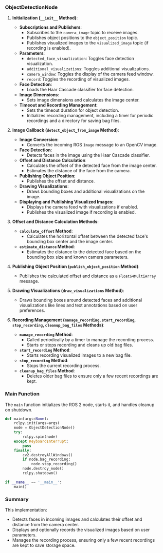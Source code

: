 ### ObjectDetectionNode

1. **Initialization (`__init__` Method)**:
   - **Subscriptions and Publishers**:
     - Subscribes to the `camera_image` topic to receive images.
     - Publishes object positions to the `object_position` topic.
     - Publishes visualized images to the `visualized_image` topic (if recording is enabled).
   - **Parameters**:
     - `detected_face_visualization`: Toggles face detection visualization.
     - `additional_visualizations`: Toggles additional visualizations.
     - `camera_window`: Toggles the display of the camera feed window.
     - `record`: Toggles the recording of visualized images.
   - **Face Detection**:
     - Loads the Haar Cascade classifier for face detection.
   - **Image Dimensions**:
     - Sets image dimensions and calculates the image center.
   - **Timeout and Recording Management**:
     - Sets the timeout duration for object detection.
     - Initializes recording management, including a timer for periodic recordings and a directory for saving bag files.

2. **Image Callback (`detect_object_from_image` Method)**:
   - **Image Conversion**:
     - Converts the incoming ROS `Image` message to an OpenCV image.
   - **Face Detection**:
     - Detects faces in the image using the Haar Cascade classifier.
   - **Offset and Distance Calculation**:
     - Calculates the offset of the detected face from the image center.
     - Estimates the distance of the face from the camera.
   - **Publishing Object Position**:
     - Publishes the offset and distance.
   - **Drawing Visualizations**:
     - Draws bounding boxes and additional visualizations on the image.
   - **Displaying and Publishing Visualized Images**:
     - Displays the camera feed with visualizations if enabled.
     - Publishes the visualized image if recording is enabled.

3. **Offset and Distance Calculation Methods**:
   - **`calculate_offset` Method**:
     - Calculates the horizontal offset between the detected face's bounding box center and the image center.
   - **`estimate_distance` Method**:
     - Estimates the distance to the detected face based on the bounding box size and known camera parameters.

4. **Publishing Object Position (`publish_object_position` Method)**:
   - Publishes the calculated offset and distance as a `Float64MultiArray` message.

5. **Drawing Visualizations (`draw_visualizations` Method)**:
   - Draws bounding boxes around detected faces and additional visualizations like lines and text annotations based on user preferences.

6. **Recording Management (`manage_recording`, `start_recording`, `stop_recording`, `cleanup_bag_files` Methods)**:
   - **`manage_recording` Method**:
     - Called periodically by a timer to manage the recording process.
     - Starts or stops recording and cleans up old bag files.
   - **`start_recording` Method**:
     - Starts recording visualized images to a new bag file.
   - **`stop_recording` Method**:
     - Stops the current recording process.
   - **`cleanup_bag_files` Method**:
     - Deletes older bag files to ensure only a few recent recordings are kept.

### Main Function

The `main` function initializes the ROS 2 node, starts it, and handles cleanup on shutdown.

```python
def main(args=None):
    rclpy.init(args=args)
    node = ObjectDetectionNode()
    try:
        rclpy.spin(node)
    except KeyboardInterrupt:
        pass
    finally:
        cv2.destroyAllWindows()
        if node.bag_recording:
            node.stop_recording()
        node.destroy_node()
        rclpy.shutdown()
        
if __name__ == '__main__':
    main()
```

### Summary

This implementation:

- Detects faces in incoming images and calculates their offset and distance from the camera center.
- Displays and optionally records the visualized images based on user parameters.
- Manages the recording process, ensuring only a few recent recordings are kept to save storage space.